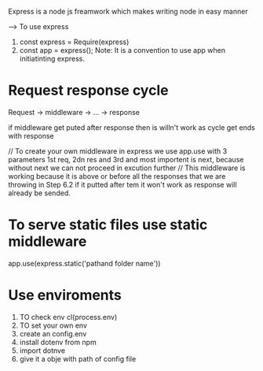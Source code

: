 Express is a node js freamwork which makes writing node in easy manner

--> To use express

1. const express = Require(express)
2. const app = express(); Note: It is a convention to use app when initiatinting express.

# Request response cycle

Request -> middleware -> ... -> response

if middleware get puted after response then is willn't work as cycle get ends with response

// To create your own middleware in express we use app.use with 3 parameters 1st req, 2dn res and 3rd and most importent is next, because without next we can not proceed in excution further // This middleware is working because it is above or before all the responses that we are throwing in Step 6.2 if it putted after tem it won't work as response will already be sended.

# To serve static files use static middleware

app.use(express.static('pathand folder name'))

# Use enviroments

1. TO check env cl(process.env)
2. TO set your own env
3. create an config.env
4. install dotenv from npm
5. import dotnve
6. give it a obje with path of config file
